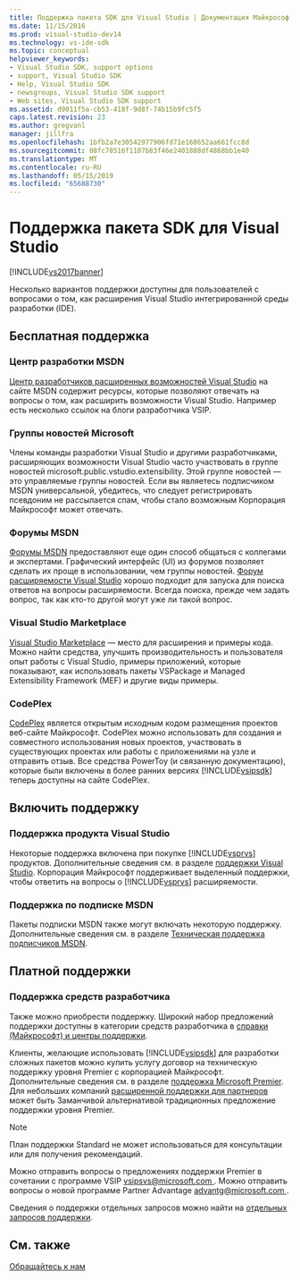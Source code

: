 ```yaml
---
title: Поддержка пакета SDK для Visual Studio | Документация Майкрософт
ms.date: 11/15/2016
ms.prod: visual-studio-dev14
ms.technology: vs-ide-sdk
ms.topic: conceptual
helpviewer_keywords:
- Visual Studio SDK, support options
- support, Visual Studio SDK
- Help, Visual Studio SDK
- newsgroups, Visual Studio SDK support
- Web sites, Visual Studio SDK support
ms.assetid: d9011f5a-cb53-418f-9d8f-74b15b9fc5f5
caps.latest.revision: 23
ms.author: gregvanl
manager: jillfra
ms.openlocfilehash: 1bfb2a7e30542977906fd71e168652aa661fcc8d
ms.sourcegitcommit: 08fc78516f1107b83f46e2401888df4868bb1e40
ms.translationtype: MT
ms.contentlocale: ru-RU
ms.lasthandoff: 05/15/2019
ms.locfileid: "65688730"
---
```

# <a name="support-for-the-visual-studio-sdk"></a>Поддержка пакета SDK для Visual Studio
[!INCLUDE[vs2017banner](../includes/vs2017banner.md)]

Несколько вариантов поддержки доступны для пользователей с вопросами о том, как расширения Visual Studio интегрированной среды разработки (IDE).  
  
## <a name="free-support"></a>Бесплатная поддержка  
  
### <a name="msdn-development-center"></a>Центр разработки MSDN  
 [Центр разработчиков расширенных возможностей Visual Studio](http://go.microsoft.com/fwlink/?LinkID=84381) на сайте MSDN содержит ресурсы, которые позволяют отвечать на вопросы о том, как расширить возможности Visual Studio. Например есть несколько ссылок на блоги разработчика VSIP.  
  
### <a name="microsoft-newsgroups"></a>Группы новостей Microsoft  
 Члены команды разработки Visual Studio и другими разработчиками, расширяющих возможности Visual Studio часто участвовать в группе новостей microsoft.public.vstudio.extensibility. Этой группе новостей — это управляемые группы новостей. Если вы являетесь подписчиком MSDN универсальной, убедитесь, что следует регистрировать псевдоним не рассылается спам, чтобы стало возможным Корпорация Майкрософт может отвечать.  
  
### <a name="msdn-forums"></a>Форумы MSDN  
 [Форумы MSDN](http://go.microsoft.com/fwlink/?LinkID=76632) предоставляют еще один способ общаться с коллегами и экспертами. Графический интерфейс (UI) из форумов позволяет сделать их проще в использовании, чем группы новостей. [Форум расширяемости Visual Studio](http://go.microsoft.com/fwlink/?LinkID=121964) хорошо подходит для запуска для поиска ответов на вопросы расширяемости. Всегда поиска, прежде чем задать вопрос, так как кто-то другой могут уже ли такой вопрос.  
  
### <a name="visual-studio-marketplace"></a>Visual Studio Marketplace  
 [Visual Studio Marketplace](https://marketplace.visualstudio.com/) — место для расширения и примеры кода. Можно найти средства, улучшить производительность и пользователя опыт работы с Visual Studio, примеры приложений, которые показывают, как использовать пакеты VSPackage и Managed Extensibility Framework (MEF) и другие виды примеры.  
  
### <a name="codeplex"></a>CodePlex  
 [CodePlex](http://go.microsoft.com/fwlink/?LinkId=76627) является открытым исходным кодом размещения проектов веб-сайте Майкрософт. CodePlex можно использовать для создания и совместного использования новых проектов, участвовать в существующих проектах или работы с приложениями на узле и отправить отзыв. Все средства PowerToy (и связанную документацию), которые были включены в более ранних версиях [!INCLUDE[vsipsdk](../includes/vsipsdk-md.md)] теперь доступны на сайте CodePlex.  
  
## <a name="included-support"></a>Включить поддержку  
  
### <a name="visual-studio-product-support"></a>Поддержка продукта Visual Studio  
 Некоторые поддержка включена при покупке [!INCLUDE[vsprvs](../includes/vsprvs-md.md)] продуктов. Дополнительные сведения см. в разделе [поддержки Visual Studio](https://msdn.microsoft.com/vstudio/cc136615.aspx). Корпорация Майкрософт поддерживает выделенный поддержки, чтобы ответить на вопросы о [!INCLUDE[vsprvs](../includes/vsprvs-md.md)] расширяемости.  
  
### <a name="msdn-subscription-support"></a>Поддержка по подписке MSDN  
 Пакеты подписки MSDN также могут включать некоторую поддержку. Дополнительные сведения см. в разделе [Техническая поддержка подписчиков MSDN](https://msdn.microsoft.com/subscriptions/aa718661.aspx).  
  
## <a name="paid-support"></a>Платной поддержки  
  
### <a name="developer-tools-support"></a>Поддержка средств разработчика  
 Также можно приобрести поддержку. Широкий набор предложений поддержки доступны в категории средств разработчика в [справки (Майкрософт) и центры поддержки](https://support.microsoft.com/supportforbusiness/productselection?fltadd=sps-business-1&sapId=4fd4947b-15ea-ce01-080f-97f2ca3c76e8).  
  
 Клиенты, желающие использовать [!INCLUDE[vsipsdk](../includes/vsipsdk-md.md)] для разработки сложных пакетов можно купить услугу договор на техническую поддержку уровня Premier с корпорацией Майкрософт. Дополнительные сведения см. в разделе [поддержка Microsoft Premier](https://support.microsoft.com/premier). Для небольших компаний [расширенной поддержки для партнеров](https://partner.microsoft.com/support/advanced-cloud-support) может быть Заманчивой альтернативой традиционных предложение поддержки уровня Premier.  
  
> [!NOTE]
> План поддержки Standard не может использоваться для консультации или для получения рекомендаций.  
  
 Можно отправить вопросы о предложениях поддержки Premier в сочетании с программе VSIP [ vsipsvs@microsoft.com ](mailto:vsipsvs@microsoft.com). Можно отправить вопросы о новой программе Partner Advantage [ advantg@microsoft.com ](mailto:advantg@microsoft.com).  
  
 Сведения о поддержки отдельных запросов можно найти на [отдельных запросов поддержки](http://go.microsoft.com/fwlink/?LinkID=82385).  
  
## <a name="see-also"></a>См. также  
 [Обращайтесь к нам](../ide/talk-to-us.md)
